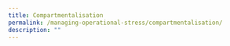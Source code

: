 ```yaml
---
title: Compartmentalisation
permalink: /managing-operational-stress/compartmentalisation/
description: ""
---
```

